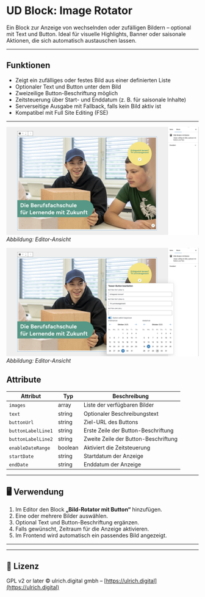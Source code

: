 # UD Block: Image Rotator

Ein Block zur Anzeige von wechselnden oder zufälligen Bildern – optional mit Text und Button.
Ideal für visuelle Highlights, Banner oder saisonale Aktionen, die sich automatisch austauschen lassen.

---

## Funktionen

- Zeigt ein zufälliges oder festes Bild aus einer definierten Liste
- Optionaler Text und Button unter dem Bild
- Zweizeilige Button-Beschriftung möglich
- Zeitsteuerung über Start- und Enddatum (z. B. für saisonale Inhalte)
- Serverseitige Ausgabe mit Fallback, falls kein Bild aktiv ist
- Kompatibel mit Full Site Editing (FSE)

---

![Editor-Ansicht](./assets/ud-image-rotator.png)
*Abbildung: Editor-Ansicht*

![Editor-Ansicht](./assets/ud-image-rotator_02.png)
*Abbildung: Editor-Ansicht*

## Attribute

| Attribut | Typ | Beschreibung |
|-----------|-----|--------------|
| `images` | array | Liste der verfügbaren Bilder |
| `text` | string | Optionaler Beschreibungstext |
| `buttonUrl` | string | Ziel-URL des Buttons |
| `buttonLabelLine1` | string | Erste Zeile der Button-Beschriftung |
| `buttonLabelLine2` | string | Zweite Zeile der Button-Beschriftung |
| `enableDateRange` | boolean | Aktiviert die Zeitsteuerung |
| `startDate` | string | Startdatum der Anzeige |
| `endDate` | string | Enddatum der Anzeige |

---

## 🖥️ Verwendung

1. Im Editor den Block **„Bild-Rotator mit Button“** hinzufügen.
2. Eine oder mehrere Bilder auswählen.
3. Optional Text und Button-Beschriftung ergänzen.
4. Falls gewünscht, Zeitraum für die Anzeige aktivieren.
5. Im Frontend wird automatisch ein passendes Bild angezeigt.

---

---

## 🪪 Lizenz

GPL v2 or later
© ulrich.digital gmbh – [https://ulrich.digital](https://ulrich.digital)
